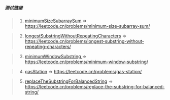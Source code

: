 ##### 测试链接
> 1. [minimumSizeSubarraySum](1.minimumSizeSubarraySum) => https://leetcode.cn/problems/minimum-size-subarray-sum/

> 2. [longestSubstringWithoutRepeatingCharacters](2.longestSubstringWithoutRepeatingCharacters) => https://leetcode.cn/problems/longest-substring-without-repeating-characters/

> 3. [minimumWindowSubstring ](3.minimumWindowSubstring ) => https://leetcode.cn/problems/minimum-window-substring/

> 4. [gasStation](4.gasStation) => https://leetcode.cn/problems/gas-station/

> 5. [replaceTheSubstringForBalancedString](4.replaceTheSubstringForBalancedString) => https://leetcode.cn/problems/replace-the-substring-for-balanced-string/
